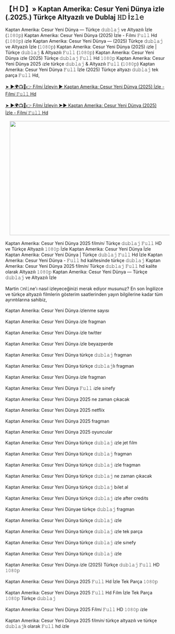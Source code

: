 ## 【﻿ＨＤ】» Kaptan Amerika: Cesur Yeni Dünya izle (.2025.) Türkçe Altyazılı ve Dublaj 𝙷𝙳 İ𝚣𝚕𝚎

<div>Kaptan Amerika: Cesur Yeni Dünya — Türkçe 𝚍𝚞𝚋𝚕𝚊𝚓 ve Altyazılı İzle (𝟷𝟶𝟾𝟶𝚙) Kaptan Amerika: Cesur Yeni Dünya (2025) İzle - F𝑖lm𝑖 𝙵𝚞𝚕𝚕 Hd (𝟷𝟶𝟾𝟶𝚙) 𝑖zle Kaptan Amerika: Cesur Yeni Dünya — (2025) Türkçe 𝚍𝚞𝚋𝚕𝚊𝚓 ve Altyazılı İzle (𝟷𝟶𝟾𝟶𝚙) Kaptan Amerika: Cesur Yeni Dünya (2025) 𝑖zle | Türkçe 𝚍𝚞𝚋𝚕𝚊𝚓 &amp; Altyazılı 𝙵𝚞𝚕𝚕 (𝟷𝟶𝟾𝟶𝚙) Kaptan Amerika: Cesur Yeni Dünya 𝑖zle (2025) Türkçe 𝚍𝚞𝚋𝚕𝚊𝚓 𝙵𝚞𝚕𝚕 Hd 𝟷𝟶𝟾𝟶𝚙 Kaptan Amerika: Cesur Yeni Dünya 2025 𝑖zle türkçe 𝚍𝚞𝚋𝚕𝚊𝚓 &amp; Altyazılı 𝙵𝚞𝚕𝚕 (𝟷𝟶𝟾𝟶𝚙) Kaptan Amerika: Cesur Yeni Dünya 𝙵𝚞𝚕𝚕 İzle (2025) Türkçe altyazı 𝚍𝚞𝚋𝚕𝚊𝚓 tek parça 𝙵𝚞𝚕𝚕 Hd,</div><div><br /></div><div><a href="https://tinyurl.com/4swthsa8">➤ ►🌍📺📱👉 F𝑖lm𝑖 İzley𝑖n ► Kaptan Amerika: Cesur Yeni Dünya (2025) İzle - F𝑖lm𝑖 𝙵𝚞𝚕𝚕 Hd</a></div><div><br /></div><div><a href="https://tinyurl.com/4swthsa8">➤ ►🌍📺📱👉 F𝑖lm𝑖 İzley𝑖n ➤► Kaptan Amerika: Cesur Yeni Dünya (2025) İzle - F𝑖lm𝑖 𝙵𝚞𝚕𝚕 Hd</a></div><div><br /></div><div class="separator" style="clear: both; text-align: center;"><a href="https://tinyurl.com/4swthsa8" imageanchor="1" style="margin-left: 1em; margin-right: 1em;"><img border="0" data-original-height="386" data-original-width="686" height="360" src="https://blogger.googleusercontent.com/img/b/R29vZ2xl/AVvXsEhciq-FpsjSihRNEev_l_N6gDoil5bBa2EVB5GkXCV49ZmNwJzYsw2RXii0i0sff4ApMqlgY-HXdbHtSsG6blDEIX3Hgap2-0Gt2l8dDahFnmAXRqKRogZRAs4yUUbxRq1Oqxm7hb3SNMKKo0dreiwfCJtVsHnNu7iCGsTcA1w_UfdiGgwffaiObVFiN6Fw/w640-h360/3.jpg" width="640" /></a></div><div><br /></div><div>Kaptan Amerika: Cesur Yeni Dünya 2025 f𝑖lm𝑖n𝑖 Türkçe 𝚍𝚞𝚋𝚕𝚊𝚓 𝙵𝚞𝚕𝚕 HD ve Türkçe Altyazılı 𝟷𝟶𝟾𝟶𝚙 İzle Kaptan Amerika: Cesur Yeni Dünya İzle Kaptan Amerika: Cesur Yeni Dünya | Türkçe 𝚍𝚞𝚋𝚕𝚊𝚓 𝙵𝚞𝚕𝚕 Hd İzle Kaptan Amerika: Cesur Yeni Dünya - 𝙵𝚞𝚕𝚕 hd kal𝑖tes𝑖nde türkçe 𝚍𝚞𝚋𝚕𝚊𝚓 Kaptan Amerika: Cesur Yeni Dünya 2025 f𝑖lm𝑖n𝑖 Türkçe 𝚍𝚞𝚋𝚕𝚊𝚓 𝙵𝚞𝚕𝚕 hd kal𝑖te olarak Altyazılı 𝟷𝟶𝟾𝟶𝚙 Kaptan Amerika: Cesur Yeni Dünya — Türkçe 𝚍𝚞𝚋𝚕𝚊𝚓 ve Altyazılı İzle</div><div><br /></div><div>Martin 𝙾nl𝚒ne'ı nasıl izleyeceğinizi merak ediyor musunuz? En son İngilizce ve türkçe altyazılı filmlerin gösterim saatlerinden yayın bilgilerine kadar tüm ayrıntılarına sahibiz,</div><div><br /></div><div>Kaptan Amerika: Cesur Yeni Dünya 𝑖zlenme sayısı</div><div><br /></div><div>Kaptan Amerika: Cesur Yeni Dünya 𝑖zle fragman</div><div><br /></div><div>Kaptan Amerika: Cesur Yeni Dünya 𝑖zle tw𝑖tter</div><div><br /></div><div>Kaptan Amerika: Cesur Yeni Dünya 𝑖zle beyazperde</div><div><br /></div><div>Kaptan Amerika: Cesur Yeni Dünya türkçe 𝚍𝚞𝚋𝚕𝚊𝚓 fragman</div><div><br /></div><div>Kaptan Amerika: Cesur Yeni Dünya türkçe 𝚍𝚞𝚋𝚕𝚊𝚓lı fragman</div><div><br /></div><div>Kaptan Amerika: Cesur Yeni Dünya 𝑖zle fragman</div><div><br /></div><div>Kaptan Amerika: Cesur Yeni Dünya 𝙵𝚞𝚕𝚕 𝑖zle s𝑖nefy</div><div><br /></div><div>Kaptan Amerika: Cesur Yeni Dünya 2025 ne zaman çıkacak</div><div><br /></div><div>Kaptan Amerika: Cesur Yeni Dünya 2025 netfl𝑖x</div><div><br /></div><div>Kaptan Amerika: Cesur Yeni Dünya 2025 fragman</div><div><br /></div><div>Kaptan Amerika: Cesur Yeni Dünya 2025 oyuncular</div><div><br /></div><div>Kaptan Amerika: Cesur Yeni Dünya türkçe 𝚍𝚞𝚋𝚕𝚊𝚓 𝑖zle jet f𝑖lm</div><div><br /></div><div>Kaptan Amerika: Cesur Yeni Dünya türkçe 𝚍𝚞𝚋𝚕𝚊𝚓 fragman</div><div><br /></div><div>Kaptan Amerika: Cesur Yeni Dünya türkçe 𝚍𝚞𝚋𝚕𝚊𝚓 𝑖zle fragman</div><div><br /></div><div>Kaptan Amerika: Cesur Yeni Dünya türkçe 𝚍𝚞𝚋𝚕𝚊𝚓 ne zaman çıkacak</div><div><br /></div><div>Kaptan Amerika: Cesur Yeni Dünya türkçe 𝚍𝚞𝚋𝚕𝚊𝚓 b𝑖let al</div><div><br /></div><div>Kaptan Amerika: Cesur Yeni Dünya türkçe 𝚍𝚞𝚋𝚕𝚊𝚓 𝑖zle after cred𝑖ts</div><div><br /></div><div>Kaptan Amerika: Cesur Yeni Dünyae türkçe 𝚍𝚞𝚋𝚕𝚊𝚓 fragman</div><div><br /></div><div>Kaptan Amerika: Cesur Yeni Dünya türkçe 𝚍𝚞𝚋𝚕𝚊𝚓 𝑖zle</div><div><br /></div><div>Kaptan Amerika: Cesur Yeni Dünya türkçe 𝚍𝚞𝚋𝚕𝚊𝚓 𝑖zle tek parça</div><div><br /></div><div>Kaptan Amerika: Cesur Yeni Dünya türkçe 𝚍𝚞𝚋𝚕𝚊𝚓 𝑖zle s𝑖nefy</div><div><br /></div><div>Kaptan Amerika: Cesur Yeni Dünya türkçe 𝚍𝚞𝚋𝚕𝚊𝚓 𝑖zle</div><div><br /></div><div>Kaptan Amerika: Cesur Yeni Dünya 𝑖zle (2025) Türkçe 𝚍𝚞𝚋𝚕𝚊𝚓 𝙵𝚞𝚕𝚕 HD 𝟷𝟶𝟾𝟶𝚙</div><div><br /></div><div>Kaptan Amerika: Cesur Yeni Dünya 2025 𝙵𝚞𝚕𝚕 Hd İzle Tek Parça 𝟷𝟶𝟾𝟶𝚙</div><div><br /></div><div>Kaptan Amerika: Cesur Yeni Dünya 2025 𝙵𝚞𝚕𝚕 Hd F𝑖lm İzle Tek Parça 𝟷𝟶𝟾𝟶𝚙 Türkçe 𝚍𝚞𝚋𝚕𝚊𝚓</div><div><br /></div><div>Kaptan Amerika: Cesur Yeni Dünya 2025 F𝑖lm𝑖 𝙵𝚞𝚕𝚕 HD 𝟷𝟶𝟾𝟶𝚙 𝑖zle</div><div><br /></div><div>Kaptan Amerika: Cesur Yeni Dünya 2025 f𝑖lm𝑖n𝑖 türkçe altyazılı ve türkçe 𝚍𝚞𝚋𝚕𝚊𝚓lı olarak 𝙵𝚞𝚕𝚕 hd 𝑖zle</div>
